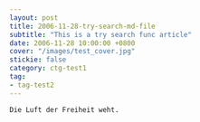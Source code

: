 ```yaml
---
layout: post
title: 2006-11-28-try-search-md-file
subtitle: "This is a try search func article"
date: 2006-11-28 10:00:00 +0800
cover: "/images/test_cover.jpg"
stickie: false
category: ctg-test1
tag:
- tag-test2
---
```

    Die Luft der Freiheit weht.
            